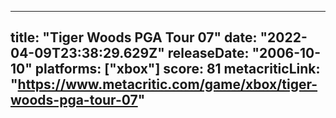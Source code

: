 
---
title: "Tiger Woods PGA Tour 07"
date: "2022-04-09T23:38:29.629Z"
releaseDate: "2006-10-10"
platforms: ["xbox"]
score: 81
metacriticLink: "https://www.metacritic.com/game/xbox/tiger-woods-pga-tour-07"
---
